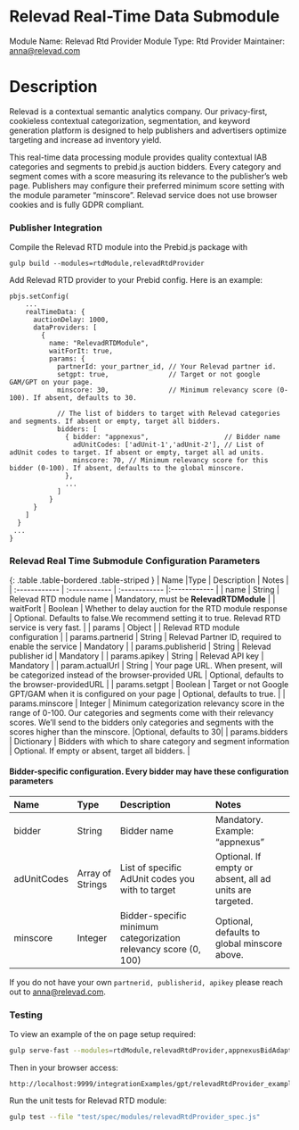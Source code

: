 # Relevad Real-Time Data Submodule

Module Name: Relevad Rtd Provider
Module Type: Rtd Provider
Maintainer: anna@relevad.com

# Description

Relevad is a contextual semantic analytics company. Our privacy-first, cookieless contextual categorization, segmentation, and keyword generation platform is designed to help publishers and advertisers optimize targeting and increase ad inventory yield.

This real-time data processing module provides quality contextual IAB categories and segments to prebid.js auction bidders. Every category and segment comes with a score measuring its relevance to the publisher’s web page. Publishers may configure their preferred minimum score setting with the module parameter “minscore”. Relevad service does not use browser cookies and is fully GDPR compliant.

### Publisher Integration

Compile the Relevad RTD module into the Prebid.js package with

`gulp build --modules=rtdModule,relevadRtdProvider`

Add Relevad RTD provider to your Prebid config. Here is an example:

```
pbjs.setConfig(
    ...
    realTimeData: {
      auctionDelay: 1000,
      dataProviders: [
        {
          name: "RelevadRTDModule",
          waitForIt: true,
          params: { 
          	partnerId: your_partner_id, // Your Relevad partner id.
          	setgpt: true,               // Target or not google GAM/GPT on your page.
            minscore: 30,               // Minimum relevancy score (0-100). If absent, defaults to 30.
 
            // The list of bidders to target with Relevad categories and segments. If absent or empty, target all bidders.
            bidders: [
              { bidder: "appnexus",                   // Bidder name
                adUnitCodes: ['adUnit-1','adUnit-2'], // List of adUnit codes to target. If absent or empty, target all ad units.
                minscore: 70, // Minimum relevancy score for this bidder (0-100). If absent, defaults to the global minscore.
              },
              ...
            ]
          }
      }
    ]
  }
 ...
}
```

### Relevad Real Time Submodule Configuration Parameters



{: .table .table-bordered .table-striped }
| Name  |Type | Description   | Notes  |
| :------------ | :------------ | :------------ |:------------ |
| name | String | Relevad RTD module name | Mandatory, must be **RelevadRTDModule** |
| waitForIt | Boolean | Whether to delay auction for the RTD module response | Optional. Defaults to false.We recommend setting it to true. Relevad RTD service is very fast. |
| params | Object | | Relevad RTD module configuration |
| params.partnerid | String | Relevad Partner ID, required to enable the service | Mandatory |
| params.publisherid | String | Relevad publisher id | Mandatory |
| params.apikey | String | Relevad API key | Mandatory |
| param.actualUrl | String | Your page URL. When present, will be categorized instead of the browser-provided URL | Optional, defaults to the browser-providedURL |
| params.setgpt | Boolean | Target or not Google GPT/GAM when it is configured on your page | Optional, defaults to true. |
| params.minscore | Integer | Minimum categorization relevancy score in the range of 0-100. Our categories and segments come  with their relevancy scores. We’ll send to the bidders only categories and segments with the scores higher than the minscore. |Optional, defaults to 30|
| params.bidders | Dictionary | Bidders with which to share category and segment information | Optional. If empty or absent, target all bidders. |



#### Bidder-specific configuration. Every bidder may have these configuration parameters

| Name  |Type | Description   | Notes  |
| :------------ | :------------ | :------------ |:------------ |
| bidder | String | Bidder name | Mandatory. Example: “appnexus” |
| adUnitCodes | Array of Strings | List of specific AdUnit codes you with to target | Optional. If empty or absent, all ad units are targeted. |
| minscore | Integer | Bidder-specific minimum categorization relevancy score (0, 100) | Optional, defaults to global minscore above. |

If you do not have your own `partnerid, publisherid, apikey` please reach out to [anna@relevad.com](mailto:anna@relevad,com).

### Testing

To view an example of the on page setup required:

```bash
gulp serve-fast --modules=rtdModule,relevadRtdProvider,appnexusBidAdapter
```

Then in your browser access:

```
http://localhost:9999/integrationExamples/gpt/relevadRtdProvider_example.html
```

Run the unit tests for Relevad RTD module:

```bash
gulp test --file "test/spec/modules/relevadRtdProvider_spec.js"
```
